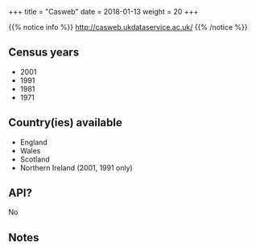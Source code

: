 +++
title = "Casweb"
date =  2018-01-13
weight = 20
+++

{{% notice info %}}
http://casweb.ukdataservice.ac.uk/
{{% /notice %}}


## Census years

- 2001
- 1991
- 1981
- 1971


## Country(ies) available

- England
- Wales
- Scotland
- Northern Ireland (2001, 1991 only)


## API?

No


## Notes

